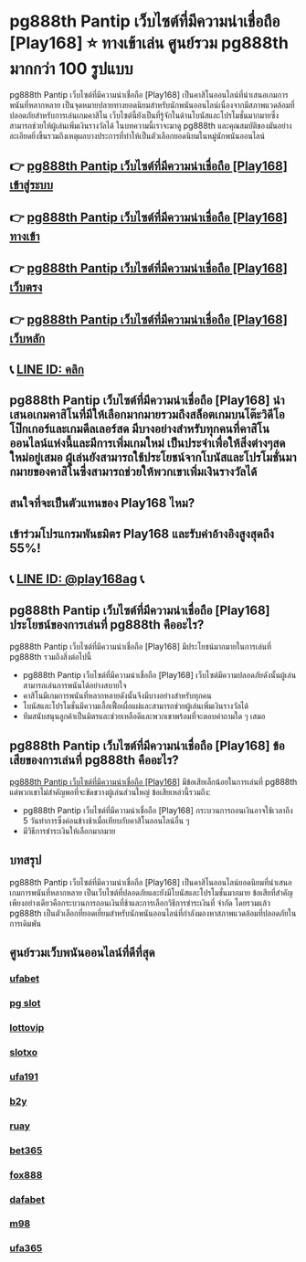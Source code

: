 
# pg888th Pantip เว็บไซต์ที่มีความน่าเชื่อถือ [Play168] ⭐ ทางเข้าเล่น ศูนย์รวม pg888th มากกว่า 100 รูปแบบ

pg888th Pantip เว็บไซต์ที่มีความน่าเชื่อถือ [Play168] เป็นคาสิโนออนไลน์ที่นําเสนอเกมการพนันที่หลากหลาย เป็นจุดหมายปลายทางยอดนิยมสําหรับนักพนันออนไลน์เนื่องจากมีสภาพแวดล้อมที่ปลอดภัยสําหรับการเล่นเกมคาสิโน เว็บไซต์นี้ยังเป็นที่รู้จักในด้านโบนัสและโปรโมชั่นมากมายซึ่งสามารถช่วยให้ผู้เล่นเพิ่มเงินรางวัลได้ ในบทความนี้เราจะมาดู pg888th และคุณสมบัติของมันอย่างละเอียดยิ่งขึ้นรวมถึงเหตุผลบางประการที่ทําให้เป็นตัวเลือกยอดนิยมในหมู่นักพนันออนไลน์

## 👉 [pg888th Pantip เว็บไซต์ที่มีความน่าเชื่อถือ [Play168] เข้าสู่ระบบ](https://bit.ly/3TCj9rY)
## 👉 [pg888th Pantip เว็บไซต์ที่มีความน่าเชื่อถือ [Play168] ทางเข้า](https://bit.ly/3TCj9rY)
## 👉 [pg888th Pantip เว็บไซต์ที่มีความน่าเชื่อถือ [Play168] เว็บตรง](https://bit.ly/3TCj9rY)
## 👉 [pg888th Pantip เว็บไซต์ที่มีความน่าเชื่อถือ [Play168] เว็บหลัก](https://bit.ly/3TCj9rY)
## 📞 [LINE ID: คลิก](https://line.me/R/ti/p/@342mcrfd)

## pg888th Pantip เว็บไซต์ที่มีความน่าเชื่อถือ [Play168] นําเสนอเกมคาสิโนที่มีให้เลือกมากมายรวมถึงสล็อตเกมบนโต๊ะวิดีโอโป๊กเกอร์และเกมดีลเลอร์สด มีบางอย่างสําหรับทุกคนที่คาสิโนออนไลน์แห่งนี้และมีการเพิ่มเกมใหม่ เป็นประจําเพื่อให้สิ่งต่างๆสดใหม่อยู่เสมอ ผู้เล่นยังสามารถใช้ประโยชน์จากโบนัสและโปรโมชั่นมากมายของคาสิโนซึ่งสามารถช่วยให้พวกเขาเพิ่มเงินรางวัลได้

## สนใจที่จะเป็นตัวแทนของ Play168 ไหม?
## เข้าร่วมโปรแกรมพันธมิตร Play168 และรับค่าอ้างอิงสูงสุดถึง 55%!
## 📞 [LINE ID: @play168ag](https://bit.ly/3RSGiFl) 📞

## pg888th Pantip เว็บไซต์ที่มีความน่าเชื่อถือ [Play168] ประโยชน์ของการเล่นที่ pg888th คืออะไร?
pg888th Pantip เว็บไซต์ที่มีความน่าเชื่อถือ [Play168] มีประโยชน์มากมายในการเล่นที่ pg888th รวมถึงสิ่งต่อไปนี้
- pg888th Pantip เว็บไซต์ที่มีความน่าเชื่อถือ [Play168] เว็บไซต์มีความปลอดภัยดังนั้นผู้เล่นสามารถเล่นการพนันได้อย่างสบายใจ
- คาสิโนมีเกมการพนันที่หลากหลายดังนั้นจึงมีบางอย่างสําหรับทุกคน
- โบนัสและโปรโมชั่นมีความเอื้อเฟื้อเผื่อแผ่และสามารถช่วยผู้เล่นเพิ่มเงินรางวัลได้
- ทีมสนับสนุนลูกค้าเป็นมิตรและช่วยเหลือดีและพวกเขาพร้อมที่จะตอบคําถามใด ๆ เสมอ

## pg888th Pantip เว็บไซต์ที่มีความน่าเชื่อถือ [Play168] ข้อเสียของการเล่นที่ pg888th คืออะไร?
[pg888th Pantip เว็บไซต์ที่มีความน่าเชื่อถือ [Play168]](https://atom.io/packages/pg888th-slot) มีข้อเสียเล็กน้อยในการเล่นที่ pg888th แต่พวกเขาไม่สําคัญพอที่จะขัดขวางผู้เล่นส่วนใหญ่ ข้อเสียเหล่านี้รวมถึง:
- pg888th Pantip เว็บไซต์ที่มีความน่าเชื่อถือ [Play168] กระบวนการถอนเงินอาจใช้เวลาถึง 5 วันทําการซึ่งค่อนข้างช้าเมื่อเทียบกับคาสิโนออนไลน์อื่น ๆ
- มีวิธีการชําระเงินให้เลือกมากมาย

## บทสรุป
pg888th Pantip เว็บไซต์ที่มีความน่าเชื่อถือ [Play168] เป็นคาสิโนออนไลน์ยอดนิยมที่นําเสนอเกมการพนันที่หลากหลาย เป็นเว็บไซต์ที่ปลอดภัยและยังมีโบนัสและโปรโมชั่นมากมาย ข้อเสียที่สําคัญเพียงอย่างเดียวคือกระบวนการถอนเงินที่ช้าและการเลือกวิธีการชําระเงินที่ จํากัด โดยรวมแล้ว pg888th เป็นตัวเลือกที่ยอดเยี่ยมสําหรับนักพนันออนไลน์ที่กําลังมองหาสภาพแวดล้อมที่ปลอดภัยในการเดิมพัน

## ศูนย์รวมเว็บพนันออนไลน์ที่ดีที่สุด
### [ufabet](https://atom.io/packages/ufabet)
### [pg slot](https://atom.io/themes/pg%20slot)
### [lottovip](https://atom.io/packages/lottovip)
### [slotxo](https://atom.io/packages/slotxo)
### [ufa191](https://atom.io/packages/ufa191)
### [b2y](https://atom.io/packages/b2y)
### [ruay](https://atom.io/themes/ruay)
### [bet365](https://atom.io/packages/bet365)
### [fox888](https://atom.io/packages/fox888)
### [dafabet](https://atom.io/packages/dafabet)
### [m98](https://atom.io/packages/m98)
### [ufa365](https://atom.io/packages/ufa365)



